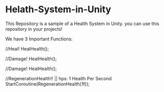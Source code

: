 # Helath-System-in-Unity
This Repository is a sample of a Health System in Unity. you can use this repository in your projects!

We have 3 Important Functions:

//Heal!
HealHealth();

//Damage!
HealHealth();

//Damage!
HealHealth();

//RegenerationHealth!! || hps: 1 Health Per Second
StartCoroutine(RegenerationHealth(1f));
